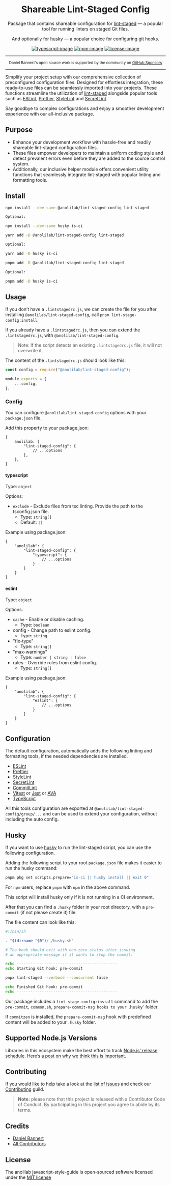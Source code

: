 <div align="center">

<h1>Shareable Lint-Staged Config</h1>

Package that contains shareable configuration for [lint-staged](https://github.com/okonet/lint-staged) — a popular tool for running linters on staged Git files.

And optionally for [husky](https://github.com/typicode/husky) — a popular choice for configuring git hooks.

[![typescript-image]][typescript-url] [![npm-image]][npm-url] [![license-image]][license-url]

</div>

---

<div align="center">
    <p>
        <sup>
            Daniel Bannert's open source work is supported by the community on <a href="https://github.com/sponsors/prisis">GitHub Sponsors</a>
        </sup>
    </p>
</div>

---

Simplify your project setup with our comprehensive collection of preconfigured configuration files.
Designed for effortless integration, these ready-to-use files can be seamlessly imported into your projects.
These functions streamline the utilization of [lint-staged](https://github.com/okonet/lint-staged) alongside popular tools such as [ESLint](https://eslint.org), [Prettier](https://prettier.io), [StyleLint](https://stylelint.io) and [SecretLint](https://github.com/secretlint/secretlint).

Say goodbye to complex configurations and enjoy a smoother development experience with our all-inclusive package.

## Purpose

- Enhance your development workflow with hassle-free and readily shareable lint-staged configuration files.
- These files empower developers to maintain a uniform coding style and detect prevalent errors even before they are added to the source control system.
- Additionally, our inclusive helper module offers convenient utility functions that seamlessly integrate lint-staged with popular linting and formatting tools.

## Install

```bash
npm install --dev-save @anolilab/lint-staged-config lint-staged

Optional:

npm install --dev-save husky is-ci
```

```sh
yarn add -D @anolilab/lint-staged-config lint-staged

Optional:

yarn add -D husky is-ci
```

```sh
pnpm add -D @anolilab/lint-staged-config lint-staged

Optional:

pnpm add -D husky is-ci
```

## Usage

If you don’t have a `.lintstagedrc.js`, we can create the file for you after installing `@anolilab/lint-staged-config`, call `pnpm lint-stage-config:install`.

If you already have a `.lintstagedrc.js`, then you can extend the `.lintstagedrc.js`, with `@anolilab/lint-staged-config`.

> Note: If the script detects an existing `.lintstagedrc.js` file, it will not overwrite it.


The content of the `.lintstagedrc.js` should look like this:

```js
const config = require("@anolilab/lint-staged-config");

module.exports = {
    ...config,
};
```
### Config

You can configure `@anolilab/lint-staged-config` options with your `package.json` file.

Add this property to your package.json:

```json5
{
    anolilab: {
        "lint-staged-config": {
            // ...options
        },
    },
}
```

#### typescript

Type: `object`

Options:
- `exclude` - Exclude files from tsc linting. Provide the path to the tsconfig.json file.
  - Type: `string[]`
  - Default: `[]`

Example using package.json:

```json5
{
    "anolilab": {
        "lint-staged-config": {
            "typescript": {
                // ...options
            }
        }
    }
}
```

#### eslint

Type: `object`

Options:
- `cache` - Enable or disable caching.
  - Type: `boolean`
- config - Change path to eslint config.
  - Type: `string`
- "fix-type"
  - Type: `string[]`
- "max-warnings"
  - Type: `number | string | false`
- rules - Override rules from eslint config.
  - Type: `string[]`

Example using package.json:

```json5
{
    "anolilab": {
        "lint-staged-config": {
            "eslint": {
                // ...options
            }
        }
    }
}
```

## Configuration

The default configuration, automatically adds the following linting and formatting tools, if the needed dependencies are installed.

- [ESLint](https://eslint.org)
- [Prettier](https://prettier.io)
- [StyleLint](https://stylelint.io)
- [SecretLint]()
- [CommitLint](https://commitlint.js.org)
- [Vitest](https://vitest.dev) or [Jest](https://jestjs.io) or [AVA](https://github.com/avajs/ava)
- [TypeScript](https://www.typescriptlang.org)

All this tools configuration are exported at `@anolilab/lint-staged-config/group/...` and
can be used to extend your configuration, without including the auto config.

## Husky

If you want to use [husky](https://github.com/typicode/husky) to run the lint-staged script, you can use the following configuration.

Adding the following script to your root `package.json` file makes it easier to run the husky command:

```bash
pnpm pkg set scripts.prepare="is-ci || husky install || exit 0"
```

For `npm` users, replace `pnpm` with `npm` in the above command.

This script will install husky only if it is not running in a CI environment.

After that you can find a `.husky` folder in your root directory, with a `pre-commit` (if not please create it) file.

The file content can look like this:

```bash
#!/bin/sh

. "$(dirname "$0")/_/husky.sh"

# The hook should exit with non-zero status after issuing
# an appropriate message if it wants to stop the commit.

echo --------------------------------------------
echo Starting Git hook: pre-commit

pnpx lint-staged --verbose --concurrent false

echo Finished Git hook: pre-commit
echo --------------------------------------------

```

Our package includes a `lint-stage-config:install` command to add the `pre-commit`, `common.sh`, `prepare-commit-msg hooks to your `.husky` folder.

If `commitzen` is installed, the `prepare-commit-msg` hook with predefined content will be added to your `.husky` folder.

## Supported Node.js Versions

Libraries in this ecosystem make the best effort to track
[Node.js’ release schedule](https://nodejs.org/en/about/releases/). Here’s [a
post on why we think this is important](https://medium.com/the-node-js-collection/maintainers-should-consider-following-node-js-release-schedule-ab08ed4de71a).

Contributing
------------

If you would like to help take a look at the [list of issues](https://github.com/anolilab/javascript-style-guide/issues) and check our [Contributing](.github/CONTRIBUTING.md) guild.

> **Note:** please note that this project is released with a Contributor Code of Conduct. By participating in this project you agree to abide by its terms.

Credits
-------------

- [Daniel Bannert](https://github.com/prisis)
- [All Contributors](https://github.com/anolilab/javascript-style-guide/graphs/contributors)

License
-------------

The anolilab javascript-style-guide is open-sourced software licensed under the [MIT license](https://opensource.org/licenses/MIT)

[typescript-image]: https://img.shields.io/badge/Typescript-294E80.svg?style=for-the-badge&logo=typescript
[typescript-url]: "typescript"
[license-image]: https://img.shields.io/npm/l/@anolilab/lint-staged-config?color=blueviolet&style=for-the-badge
[license-url]: LICENSE.md "license"
[npm-image]: https://img.shields.io/npm/v/@anolilab/lint-staged-config/latest.svg?style=for-the-badge&logo=npm
[npm-url]: https://www.npmjs.com/package/@anolilab/lint-staged-config/v/latest "npm"
